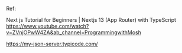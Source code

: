 Ref:

Next js Tutorial for Beginners | Nextjs 13 (App Router) with TypeScript
https://www.youtube.com/watch?v=ZVnjOPwW4ZA&ab_channel=ProgrammingwithMosh



https://my-json-server.typicode.com/


